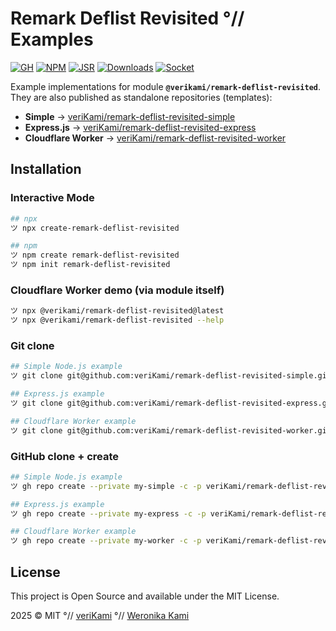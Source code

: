 # Remark Deflist Revisited °// Examples

[![GH][GH Badge]][GH]
[![NPM][NPM Badge]][NPM]
[![JSR][JSR Badge]][JSR]
[![Downloads][Downloads Badge]][Downloads]
[![Socket][Socket Badge]][Socket]

Example implementations for module **`@verikami/remark-deflist-revisited`**.  
They are also published as standalone repositories (templates):

- **Simple** → [veriKami/remark-deflist-revisited-simple][simple]
- **Express.js** → [veriKami/remark-deflist-revisited-express][express]
- **Cloudflare Worker** → [veriKami/remark-deflist-revisited-worker][worker]

## Installation

### Interactive Mode

```bash
## npx
ツ npx create-remark-deflist-revisited
```
```bash
## npm
ツ npm create remark-deflist-revisited
ツ npm init remark-deflist-revisited
```

### Cloudflare Worker demo (via module itself)

```bash
ツ npx @verikami/remark-deflist-revisited@latest
ツ npx @verikami/remark-deflist-revisited --help
```

### Git clone

```bash
## Simple Node.js example
ツ git clone git@github.com:veriKami/remark-deflist-revisited-simple.git

## Express.js example
ツ git clone git@github.com:veriKami/remark-deflist-revisited-express.git

## Cloudflare Worker example
ツ git clone git@github.com:veriKami/remark-deflist-revisited-worker.git
```

### GitHub clone + create

```bash
## Simple Node.js example
ツ gh repo create --private my-simple -c -p veriKami/remark-deflist-revisited-simple

## Express.js example
ツ gh repo create --private my-express -c -p veriKami/remark-deflist-revisited-express

## Cloudflare Worker example
ツ gh repo create --private my-worker -c -p veriKami/remark-deflist-revisited-worker
```

## License

This project is Open Source and available under the MIT License.

2025 © MIT °// [veriKami] °// [Weronika Kami]

[veriKami]: https://verikami.com
[Weronika Kami]: https://linkedin.com/in/verikami

[page]: https://verikami.github.io/remark-deflist-revisited
[inline]: https://verikami.github.io/remark-deflist-revisited/script.esm.sh.html
[generated]: https://verikami.github.io/remark-deflist-revisited/generated

[module]: https://github.com/veriKami/remark-deflist-revisited
[simple]: https://github.com/veriKami/remark-deflist-revisited-simple
[express]: https://github.com/veriKami/remark-deflist-revisited-express
[worker]: https://github.com/veriKami/remark-deflist-revisited-worker

[GH]: https://github.com/veriKami/remark-deflist-revisited
[GH Badge]: https://img.shields.io/badge/GitHub-Repository-blue?logo=github

[NPM]: https://www.npmjs.com/package/@verikami/remark-deflist-revisited
[NPM Badge]: https://img.shields.io/npm/v/@verikami/remark-deflist-revisited?logo=npm&logoColor=white&labelColor=red&color=black

[JSR]: https://jsr.io/@verikami/remark-deflist-revisited
[JSR Badge]: https://jsr.io/badges/@verikami/remark-deflist-revisited

[Downloads]: https://www.npmjs.com/package/@verikami/remark-deflist-revisited
[Downloads Badge]: https://img.shields.io/npm/dm/@verikami/remark-deflist-revisited.svg

[Socket]: https://socket.dev/npm/package/@verikami/remark-deflist-revisited
[Socket Badge]: https://badge.socket.dev/npm/package/@verikami/remark-deflist-revisited/0.5.23
